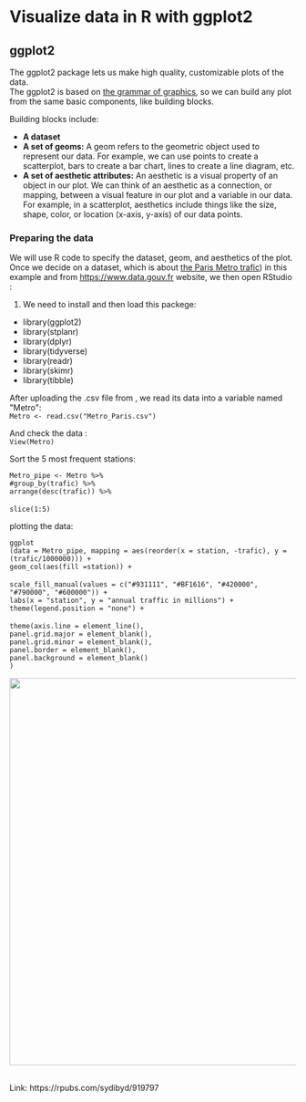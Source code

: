 # Visualize data in R with ggplot2 <br/>
## ggplot2 <br/>

The ggplot2 package lets us make high quality, customizable plots of the data. <br/>
The ggplot2 is based on [the grammar of graphics](https://www.amazon.com/Grammar-Graphics-Statistics-Computing/dp/0387245448), so we can build any plot from the same basic components, like building blocks. <br/>

Building blocks include:

 - **A dataset**
 - **A set of geoms:** A geom refers to the geometric object used to represent our data. For example, we can use points to create a scatterplot, bars to create a bar chart, lines to create a line diagram, etc. 
 - **A set of aesthetic attributes:** An aesthetic is a visual property of an object in our plot. We can think of an aesthetic as a connection, or mapping, between a visual feature in our plot and a variable in our data. For example, in a scatterplot, aesthetics include things like the size, shape, color, or location (x-axis, y-axis) of our data points. 


### Preparing the data
We will use R code to specify the dataset, geom, and aesthetics of the plot.
Once we decide on a dataset, which is about [the Paris Metro trafic](https://www.data.gouv.fr/fr/datasets/trafic-annuel-entrant-par-station-du-reseau-ferre-2021/)) in this example and from https://www.data.gouv.fr website, we then open RStudio :

 1. We need to install and then load this packege: <br/>

 - library(ggplot2)
 - library(stplanr)
 - library(dplyr)
 - library(tidyverse)
 - library(readr)
 - library(skimr)
 - library(tibble)


After uploading the .csv file from , we read its data into a variable named "Metro": <br/>
`Metro <- read.csv("Metro_Paris.csv")`

And check the data : <br/>
`View(Metro)`

Sort the 5 most frequent stations:

`Metro_pipe <- Metro %>%` <br/>
`#group_by(trafic) %>%` <br/>
`arrange(desc(trafic)) %>%` <br/>  
`slice(1:5)` <br/>

plotting the data: <br/>  

`ggplot` <br/> 
`(data = Metro_pipe, mapping = aes(reorder(x = station, -trafic), y = (trafic/1000000))) + ` <br/> 
  `geom_col(aes(fill =station)) +` <br/>  
  `scale_fill_manual(values = c("#931111", "#BF1616", "#420000", "#790000", "#600000")) +` <br/> 
  `labs(x = "station", y = "annual traffic in millions") +` <br/> 
  `theme(legend.position = "none") +` <br/>  
  `theme(axis.line = element_line(),` <br/> 
        `panel.grid.major = element_blank(),` <br/> 
        `panel.grid.minor = element_blank(),` <br/> 
        `panel.border = element_blank(),` <br/> 
        `panel.background = element_blank()` <br/> 
  `)` <br/> 
        
<p align="center">
  <img width="800" height="679" src="https://user-images.githubusercontent.com/35872299/176253580-c1b36fae-4a5e-44e6-8bba-ea54e4afcd91.png">
</p>
<br/> 
Link: https://rpubs.com/sydibyd/919797
